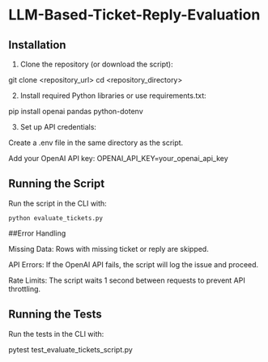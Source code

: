 # LLM-Based-Ticket-Reply-Evaluation

## Installation

1. Clone the repository (or download the script):

git clone <repository_url>
cd <repository_directory>

2. Install required Python libraries or use requirements.txt:

pip install openai pandas python-dotenv

3. Set up API credentials:

Create a .env file in the same directory as the script.

Add your OpenAI API key:
OPENAI_API_KEY=your_openai_api_key

## Running the Script

Run the script in the CLI with:

`python evaluate_tickets.py`

##Error Handling

Missing Data: Rows with missing ticket or reply are skipped.

API Errors: If the OpenAI API fails, the script will log the issue and proceed.

Rate Limits: The script waits 1 second between requests to prevent API throttling.

## Running the Tests

Run the tests in the CLI with:

pytest test_evaluate_tickets_script.py 


